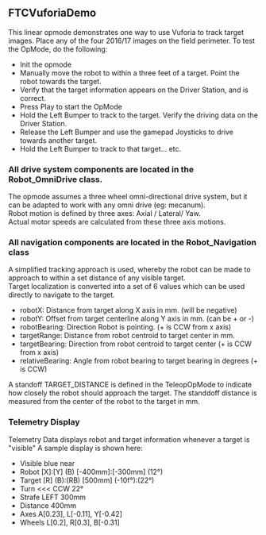 ## FTCVuforiaDemo

This linear opmode demonstrates one way to use Vuforia to track target images.
Place any of the four 2016/17 images on the field perimeter. 
To test the OpMode, do the following:

- Init the opmode 
- Manually move the robot to within a three feet of a target.  Point the robot towards the target.
- Verify that the target information appears on the Driver Station, and is correct.
- Press Play to start the OpMode
- Hold the Left Bumper to track to the target.  Verify the driving data on the Driver Station.
- Release the Left Bumper and use the gamepad Joysticks to drive towards another target.
- Hold the Left Bumper to track to that target... etc.

 
### All drive system components are located in the Robot_OmniDrive class.

The opmode assumes a three wheel omni-directional drive system, but it can be adapted to work with any omni drive (eg: mecanum).  
Robot motion is defined by three axes: Axial / Lateral/ Yaw.  
Actual motor speeds are calculated from these three axis motions.

### All navigation components are located in the Robot_Navigation class
 
A simplified tracking approach is used, whereby the robot can be made to approach to within a set distance of any visible target.  
Target localization is converted into a set of 6 values which can be used directly to navigate to the target.
  
- robotX: Distance from target along X axis in mm. (will be negative)
- robotY: Offset from target centerline along Y axis in mm. (can be + or -)
- robotBearing: Direction Robot is pointing. (+ is CCW from x axis)
- targetRange: Distance from robot centroid to target center in mm.
- targetBearing: Direction from robot centroid to target center (+ is CCW from x axis)
- relativeBearing: Angle from robot bearing to target bearing in degrees (+ is CCW)

A standoff TARGET_DISTANCE is defined in the TeleopOpMode to indicate how closely the robot should approach the target. 
The standdoff distance is measured from the center of the robot to the target in mm.

### Telemetry Display

Telemetry Data displays robot and target information whenever a target is "visible"
A sample display is shown here:

- Visible     blue near
- Robot       [X]:[Y] (B) [-400mm]:[-300mm] (12°)
- Target      [R] (B):(RB) [500mm] (-10f°):(22°)
- Turn      <<< CCW 22°
- Strafe    LEFT 300mm
- Distance  400mm
- Axes        A[0.23], L[-0.11], Y[-0.42]
- Wheels      L[0.2], R[0.3], B[-0.31]

 
 




